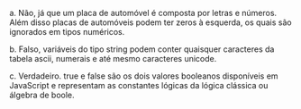 a. Não, já que um placa de automóvel é composta por letras e números. Além disso placas de automóveis podem ter zeros à esquerda, os quais são ignorados em tipos numéricos.

b. Falso, variáveis do tipo string podem conter quaisquer caracteres da tabela ascii, numerais e até mesmo caracteres unicode.

c. Verdadeiro. true e false são os dois valores booleanos disponíveis em JavaScript e representam as constantes lógicas da lógica clássica ou álgebra de boole.
